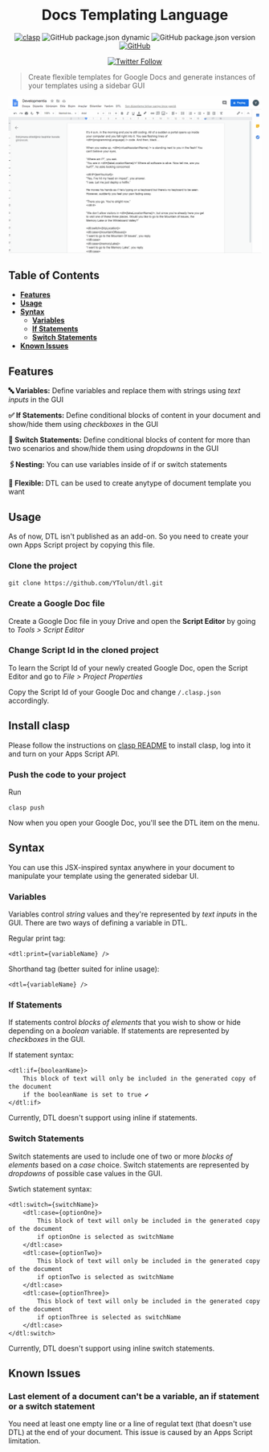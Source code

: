 <h1 align="center">
  <br>
  Docs Templating Language
  <br>
</h1>

<p align="center">
<a href="https://github.com/google/clasp"><img src="https://img.shields.io/badge/built%20with-clasp-4285f4.svg" alt="clasp"></a>
<img alt="GitHub package.json dynamic" src="https://img.shields.io/github/package-json/keywords/ytolun/dtl">
<img alt="GitHub package.json version" src="https://img.shields.io/github/package-json/v/ytolun/dtl">
<a href="https://github.com/YTolun/dtl/blob/master/LICENSE"><img alt="GitHub" src="https://img.shields.io/github/license/ytolun/dtl"></a>
</p>
<p align="center">
<a href="https://twitter.com/ytolun"><img alt="Twitter Follow" src="https://img.shields.io/twitter/follow/ytolun?style=social"></a>
</p>

> Create flexible templates for Google Docs and generate instances of your templates using a sidebar GUI

![Docs Templating Language Demo](demo.gif)

## Table of Contents

- **[Features](#features)**<br>
- **[Usage](#usage)**<br>
- **[Syntax](#syntax)**<br>
  - **[Variables](#Variables)**<br>
  - **[If Statements](#if-statements)**<br>
  - **[Switch Statements](#switch-statements)**<br>
- **[Known Issues](#known-issues)**<br>

## Features

**🔤 Variables:** Define variables and replace them with strings using _text inputs_ in the GUI

**✅ If Statements:** Define conditional blocks of content in your document and show/hide them using _checkboxes_ in the GUI

**💱 Switch Statements:** Define conditional blocks of content for more than two scenarios and show/hide them using _dropdowns_ in the GUI

**🖇Nesting:** You can use variables inside of if or switch statements

**💫 Flexible:** DTL can be used to create anytype of document template you want

## Usage

As of now, DTL isn't published as an add-on. So you need to create your own Apps Script project by copying this file.

### Clone the project

```
git clone https://github.com/YTolun/dtl.git
```

### Create a Google Doc file

Create a Google Doc file in youy Drive and open the **Script Editor** by going to _Tools > Script Editor_

### Change Script Id in the cloned project

To learn the Script Id of your newly created Google Doc, open the Script Editor and go to _File > Project Properties_

Copy the Script Id of your Google Doc and change `/.clasp.json` accordingly.

## Install clasp

Please follow the instructions on [clasp README](https://github.com/google/clasp) to install clasp, log into it and turn on your Apps Script API.

### Push the code to your project

Run

```
clasp push
```

Now when you open your Google Doc, you'll see the DTL item on the menu.

## Syntax

You can use this JSX-inspired syntax anywhere in your document to manipulate your template using the generated sidebar UI.

### Variables

Variables control _string_ values and they're represented by _text inputs_ in the GUI. There are two ways of defining a variable in DTL.

Regular print tag:

```
<dtl:print={variableName} />
```

Shorthand tag (better suited for inline usage):

```
<dtl={variableName} />
```

### If Statements

If statements control _blocks of elements_ that you wish to show or hide depending on a _boolean_ variable. If statements are represented by _checkboxes_ in the GUI.

If statement syntax:

```
<dtl:if={booleanName}>
    This block of text will only be included in the generated copy of the document
    if the booleanName is set to true ✔
</dtl:if>
```

Currently, DTL doesn't support using inline if statements.

### Switch Statements

Switch statements are used to include one of two or more _blocks of elements_ based on a _case_ choice. Switch statements are represented by _dropdowns_ of possible case values in the GUI.

Swtich statement syntax:

```
<dtl:switch={switchName}>
    <dtl:case={optionOne}>
        This block of text will only be included in the generated copy of the document
        if optionOne is selected as switchName
    </dtl:case>
    <dtl:case={optionTwo}>
        This block of text will only be included in the generated copy of the document
        if optionTwo is selected as switchName
    </dtl:case>
    <dtl:case={optionThree}>
        This block of text will only be included in the generated copy of the document
        if optionThree is selected as switchName
    </dtl:case>
</dtl:switch>
```

Currently, DTL doesn't support using inline switch statements.

## Known Issues

### Last element of a document can't be a variable, an if statement or a switch statement

You need at least one empty line or a line of regulat text (that doesn't use DTL) at the end of your document. This issue is caused by an Apps Script limitation.

